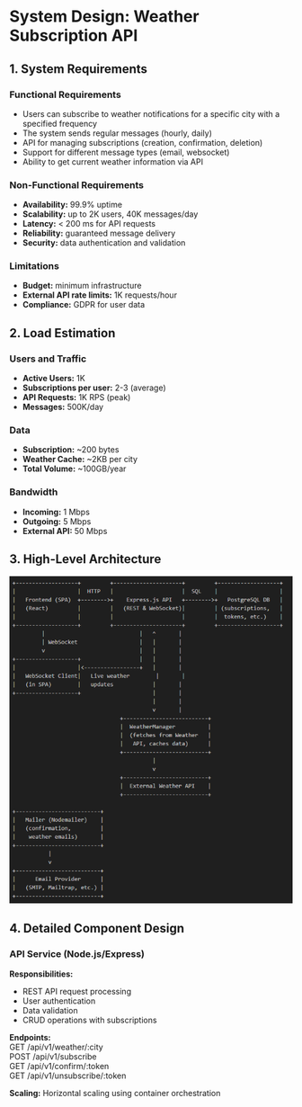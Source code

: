 # System Design: Weather Subscription API

## 1. System Requirements

### Functional Requirements
- Users can subscribe to weather notifications for a specific city with a specified frequency
- The system sends regular messages (hourly, daily)
- API for managing subscriptions (creation, confirmation, deletion)
- Support for different message types (email, websocket)
- Ability to get current weather information via API

### Non-Functional Requirements
- **Availability:** 99.9% uptime
- **Scalability:** up to 2K users, 40K messages/day
- **Latency:** < 200 ms for API requests
- **Reliability:** guaranteed message delivery
- **Security:** data authentication and validation

### Limitations
- **Budget:** minimum infrastructure
- **External API rate limits:** 1K requests/hour
- **Compliance:** GDPR for user data

## 2. Load Estimation

### Users and Traffic
- **Active Users:** 1K
- **Subscriptions per user:** 2-3 (average)
- **API Requests:** 1K RPS (peak)
- **Messages:** 500K/day

### Data
- **Subscription:** ~200 bytes
- **Weather Cache:** ~2KB per city
- **Total Volume:** ~100GB/year

### Bandwidth
- **Incoming:** 1 Mbps
- **Outgoing:** 5 Mbps
- **External API:** 50 Mbps

## 3. High-Level Architecture

![High-Level Architecture](high-level%20architecture.png)

## 4. Detailed Component Design

### API Service (Node.js/Express)

**Responsibilities:**
- REST API request processing
- User authentication
- Data validation
- CRUD operations with subscriptions

**Endpoints:**<br/>
GET /api/v1/weather/:city<br/>
POST /api/v1/subscribe<br/>
GET /api/v1/confirm/:token<br/>
GET /api/v1/unsubscribe/:token

**Scaling:** Horizontal scaling using container orchestration